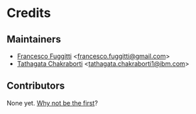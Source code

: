# Credits

## Maintainers

* [Francesco Fuggitti](https://github.com/francescofuggitti) <[francesco.fuggitti@gmail.com](mailto:francesco.fuggitti@gmail.com)>
* [Tathagata Chakraborti](http://tchakra2.com) <[tathagata.chakraborti1@ibm.com](mailto:tathagata.chakraborti1@ibm.com)>

## Contributors

None yet. [Why not be the first](./contributing.md)? 